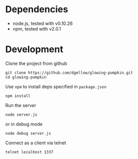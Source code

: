 # Dependencies

- node.js, tested with v0.10.26
- npm, tested with v2.0.1

# Development

Clone the project from github

```
git clone https://github.com/dgellow/glowing-pumpkin.git
cd glowing-pumpkin
```

Use `npm` to install deps specified in `package.json`

```
npm install
```

Run the server

```
node server.js
```

or in debug mode

```
node debug server.js
```

Connect as a client via telnet

```
telnet localhost 1337
```
